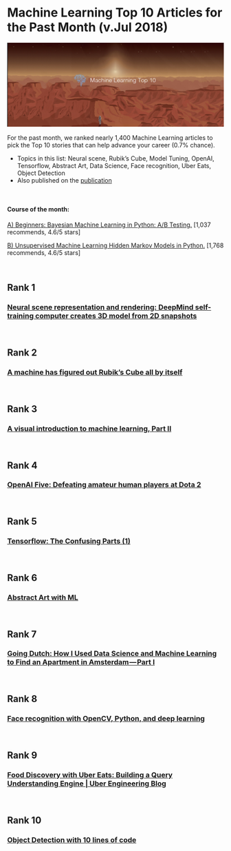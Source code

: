 # Machine Learning Top 10 Articles for the Past Month (v.Jul 2018)

<img src="july-ml-top10.jpg" width="800" alt="Mybridge"></a>

For the past month, we ranked nearly 1,400 Machine Learning articles to pick the Top 10 stories that can help advance your career (0.7% chance).
 
* Topics in this list: Neural scene, Rubik’s Cube, Model Tuning, OpenAI, Tensorflow, Abstract Art, Data Science, Face recognition, Uber Eats, Object Detection
* Also published on the [publication](https://goo.gl/D61945)

<br>

#### Course of the month:
[A) Beginners: Bayesian Machine Learning in Python: A/B Testing.](http://bit.ly/2KF1pv7) [1,037 recommends, 4.6/5 stars]

[B) Unsupervised Machine Learning Hidden Markov Models in Python.](http://bit.ly/2zfXQYb) [1,768 recommends, 4.6/5 stars]


<br>

## Rank 1
### [Neural scene representation and rendering: DeepMind self-training computer creates 3D model from 2D snapshots](https://deepmind.com/blog/neural-scene-representation-and-rendering?utm_source=mybridge&utm_medium=blog&utm_campaign=read_more)


<br>

## Rank 2
### [A machine has figured out Rubik’s Cube all by itself](https://www.technologyreview.com/s/611281/a-machine-has-figured-out-rubiks-cube-all-by-itself?utm_source=mybridge&utm_medium=blog&utm_campaign=read_more)


<br>

## Rank 3
### [A visual introduction to machine learning, Part II](http://www.r2d3.us/visual-intro-to-machine-learning-part-2?utm_source=mybridge&utm_medium=blog&utm_campaign=read_more)


<br>

## Rank 4
### [OpenAI Five: Defeating amateur human players at Dota 2](https://blog.openai.com/openai-five?utm_source=mybridge&utm_medium=blog&utm_campaign=read_more)


<br>

## Rank 5
### [Tensorflow: The Confusing Parts (1) ](http://jacobbuckman.com/post/tensorflow-the-confusing-parts-1?utm_source=mybridge&utm_medium=blog&utm_campaign=read_more)


<br>

## Rank 6
### [Abstract Art with ML](https://janhuenermann.com/blog/abstract-art-with-ml?utm_source=mybridge&utm_medium=blog&utm_campaign=read_more)


<br>

## Rank 7
### [Going Dutch: How I Used Data Science and Machine Learning to Find an Apartment in Amsterdam — Part I](https://towardsdatascience.com/going-dutch-how-i-used-data-science-and-machine-learning-to-find-an-apartment-in-amsterdam-part-def30d6799e4?utm_source=mybridge&utm_medium=blog&utm_campaign=read_more)


<br>

## Rank 8
### [Face recognition with OpenCV, Python, and deep learning](https://www.pyimagesearch.com/2018/06/18/face-recognition-with-opencv-python-and-deep-learning?utm_source=mybridge&utm_medium=blog&utm_campaign=read_more)


<br>

## Rank 9
### [Food Discovery with Uber Eats: Building a Query Understanding Engine | Uber Engineering Blog](https://eng.uber.com/uber-eats-query-understanding?utm_source=mybridge&utm_medium=blog&utm_campaign=read_more)


<br>

## Rank 10
### [Object Detection with 10 lines of code](https://towardsdatascience.com/object-detection-with-10-lines-of-code-d6cb4d86f606?utm_source=mybridge&utm_medium=blog&utm_campaign=read_more)
